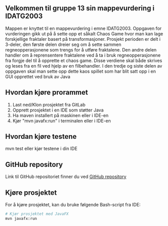## Velkommen til gruppe 13 sin mappevurdering i IDATG2003
Mappen er knyttet til en mappevurdering i emne IDATG2003. Oppgaven
for vurderingen gikk ut på å sette opp et såkalt Chaos Game hvor man kan lage
forskjellige fraktaler basert på transformasjoner.
Prosjekt perioden er delt i 3-deler, den første delen dreier seg om å sette sammen
regneopperasjonene som trengs for å utføre fraktalene. Den andre delen handler
om å reprensentere fraktalene ved å ta i bruk regneopperasjonene fra forgje del til
å opprette et chaos game. Disse verdiene skal både skrives og leses fra en fil ved
hjelp av en filbehandler. I den tredje og siste delen av oppgaven skal man sette
opp dette kaos spillet som har blit satt opp i en GUI opprettet ved bruk av Java



## Hvordan kjøre prorammet
1. Last ned/Klon prosjektet fra GitLab
2. Opprett prosjektet i en IDE som støtter Java
3. Ha maven installert på maskinen eller i IDE-en
4. Kjør "mvn javafx:run" i terminalen eller i IDE-en


## Hvordan kjøre testene

mvn test eller kjør testene i din IDE

## GitHub repository
Link til GitHub repositoriet finner du ved [GitHub repository](https://github.com/NikolaiToonder/idatg2003.gr13.chaosGame)


## Kjøre prosjektet

For å kjøre prosjektet, kan du bruke følgende Bash-script fra IDE:

```bash
# Kjør prosjektet med JavaFX
mvn javafx:run